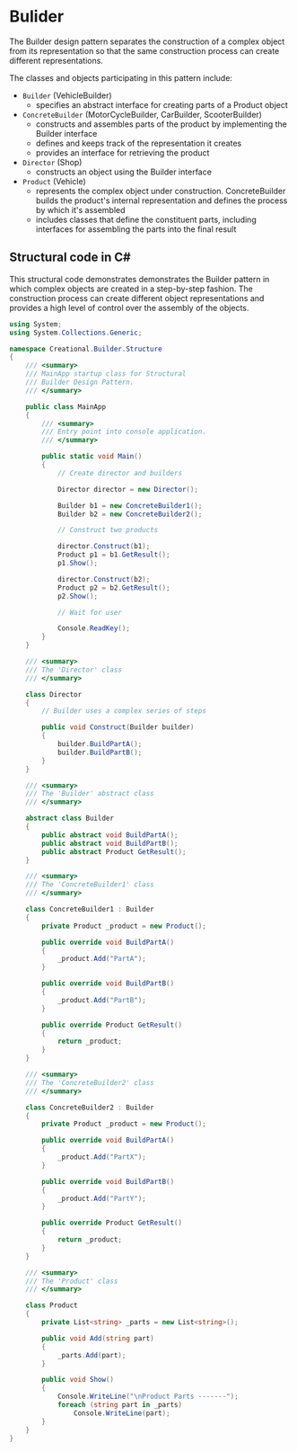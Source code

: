 __Bulider__
===

The Builder design pattern separates the construction of a complex object from its representation so that the same construction process can create different representations.

The classes and objects participating in this pattern include:

- `Builder`  (VehicleBuilder)
  - specifies an abstract interface for creating parts of a Product object
- `ConcreteBuilder`  (MotorCycleBuilder, CarBuilder, ScooterBuilder)
  - constructs and assembles parts of the product by implementing the Builder interface
  - defines and keeps track of the representation it creates
  - provides an interface for retrieving the product
- `Director`  (Shop)
  - constructs an object using the Builder interface
- `Product`  (Vehicle)
  - represents the complex object under construction. ConcreteBuilder builds the product's internal representation and defines the process by which it's assembled
  - includes classes that define the constituent parts, including interfaces for assembling the parts into the final result

## Structural code in C#

This structural code demonstrates demonstrates the Builder pattern in which complex objects are created in a step-by-step fashion. The construction process can create different object representations and provides a high level of control over the assembly of the objects.
```cs
using System;
using System.Collections.Generic;

namespace Creational.Builder.Structure
{
    /// <summary>
    /// MainApp startup class for Structural
    /// Builder Design Pattern.
    /// </summary>

    public class MainApp
    {
        /// <summary>
        /// Entry point into console application.
        /// </summary>

        public static void Main()
        {
            // Create director and builders

            Director director = new Director();

            Builder b1 = new ConcreteBuilder1();
            Builder b2 = new ConcreteBuilder2();

            // Construct two products

            director.Construct(b1);
            Product p1 = b1.GetResult();
            p1.Show();

            director.Construct(b2);
            Product p2 = b2.GetResult();
            p2.Show();

            // Wait for user

            Console.ReadKey();
        }
    }

    /// <summary>
    /// The 'Director' class
    /// </summary>

    class Director
    {
        // Builder uses a complex series of steps

        public void Construct(Builder builder)
        {
            builder.BuildPartA();
            builder.BuildPartB();
        }
    }

    /// <summary>
    /// The 'Builder' abstract class
    /// </summary>

    abstract class Builder
    {
        public abstract void BuildPartA();
        public abstract void BuildPartB();
        public abstract Product GetResult();
    }

    /// <summary>
    /// The 'ConcreteBuilder1' class
    /// </summary>

    class ConcreteBuilder1 : Builder
    {
        private Product _product = new Product();

        public override void BuildPartA()
        {
            _product.Add("PartA");
        }

        public override void BuildPartB()
        {
            _product.Add("PartB");
        }

        public override Product GetResult()
        {
            return _product;
        }
    }

    /// <summary>
    /// The 'ConcreteBuilder2' class
    /// </summary>

    class ConcreteBuilder2 : Builder
    {
        private Product _product = new Product();

        public override void BuildPartA()
        {
            _product.Add("PartX");
        }

        public override void BuildPartB()
        {
            _product.Add("PartY");
        }

        public override Product GetResult()
        {
            return _product;
        }
    }

    /// <summary>
    /// The 'Product' class
    /// </summary>

    class Product
    {
        private List<string> _parts = new List<string>();

        public void Add(string part)
        {
            _parts.Add(part);
        }

        public void Show()
        {
            Console.WriteLine("\nProduct Parts -------");
            foreach (string part in _parts)
                Console.WriteLine(part);
        }
    }
}

```
